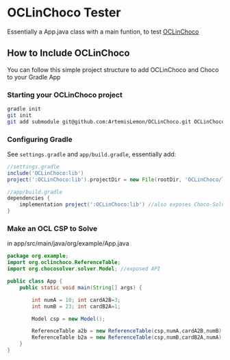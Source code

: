 # OCLinChoco Tester

Essentially a App.java class with a main funtion, to test [OCLinChoco](https://github.com/ArtemisLemon/OCLinChoco)

## How to Include OCLinChoco
You can follow this simple project structure to add OCLinChoco and Choco to your Gradle App

### Starting your OCLinChoco project
```bash
gradle init
git init
git add submodule git@github.com:ArtemisLemon/OCLinChoco.git OCLinChoco
```

### Configuring Gradle
See `settings.gradle` and `app/build.gradle`, essentially add:
```groovy
//settings.gradle
include('OCLinChoco:lib')
project(':OCLinChoco:lib').projectDir = new File(rootDir, 'OCLinChoco/lib')
```

```groovy
//app/build.gradle
dependencies {
    implementation project(':OCLinChoco:lib') //also exposes Choco-Solver API
}
```

### Make an OCL CSP to Solve
in app/src/main/java/org/example/App.java
```java
package org.example;
import org.oclinchoco.ReferenceTable;
import org.chocosolver.solver.Model; //exposed API

public class App {
    public static void main(String[] args) {

        int numA = 10; int cardA2B=3;
        int numB = 23; int cardB2A=1;

        Model csp = new Model();

        ReferenceTable a2b = new ReferenceTable(csp,numA,cardA2B,numB);
        ReferenceTable b2a = new ReferenceTable(csp,numB,cardB2A,numA);
    }
}
```